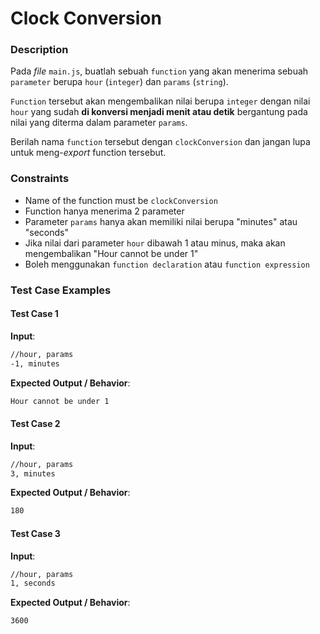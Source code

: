 # Clock Conversion

### Description

Pada _file_ `main.js`, buatlah sebuah `function` yang akan menerima sebuah `parameter` berupa `hour` (`integer`) dan `params` (`string`).

`Function` tersebut akan mengembalikan nilai berupa `integer` dengan nilai `hour` yang sudah **di konversi menjadi menit atau detik** bergantung pada nilai yang diterma dalam parameter `params`.

Berilah nama `function` tersebut dengan `clockConversion` dan jangan lupa untuk meng-_export_ function tersebut.

### Constraints

- Name of the function must be `clockConversion`
- Function hanya menerima 2 parameter
- Parameter `params` hanya akan memiliki nilai berupa "minutes" atau "seconds"
- Jika nilai dari parameter `hour` dibawah 1 atau minus, maka akan mengembalikan "Hour cannot be under 1"
- Boleh menggunakan `function declaration` atau `function expression`

### Test Case Examples

#### Test Case 1

**Input**:

```txt
//hour, params
-1, minutes
```

**Expected Output / Behavior**:

```txt
Hour cannot be under 1
```

#### Test Case 2

**Input**:

```txt
//hour, params
3, minutes
```

**Expected Output / Behavior**:

```txt
180
```

#### Test Case 3

**Input**:

```txt
//hour, params
1, seconds
```

**Expected Output / Behavior**:

```txt
3600
```

